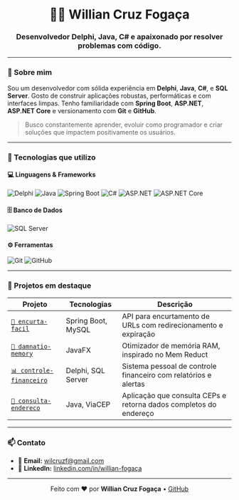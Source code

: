 <h1 align="center">👨‍💻 Willian Cruz Fogaça</h1>
<h3 align="center">Desenvolvedor Delphi, Java, C# e apaixonado por resolver problemas com código.</h3>

---

### 🧾 Sobre mim

Sou um desenvolvedor com sólida experiência em **Delphi**, **Java**, **C#**, e **SQL Server**. Gosto de construir aplicações robustas, performáticas e com interfaces limpas. Tenho familiaridade com **Spring Boot**, **ASP.NET**, **ASP.NET Core** e versionamento com **Git** e **GitHub**.

> Busco constantemente aprender, evoluir como programador e criar soluções que impactem positivamente os usuários.

---

### 🚀 Tecnologias que utilizo

#### 💻 Linguagens & Frameworks

![Delphi](https://img.shields.io/badge/-Delphi-red?style=flat&logo=embarcadero&logoColor=white)
![Java](https://img.shields.io/badge/-Java-orange?style=flat&logo=java&logoColor=white)
![Spring Boot](https://img.shields.io/badge/-Spring%20Boot-6DB33F?style=flat&logo=spring-boot&logoColor=white)
![C#](https://img.shields.io/badge/-C%23-239120?style=flat&logo=c-sharp&logoColor=white)
![ASP.NET](https://img.shields.io/badge/-ASP.NET-512BD4?style=flat&logo=.net&logoColor=white)
![ASP.NET Core](https://img.shields.io/badge/-ASP.NET%20Core-512BD4?style=flat&logo=.net&logoColor=white)

#### 🗄️ Banco de Dados

![SQL Server](https://img.shields.io/badge/-SQL%20Server-CC2927?style=flat&logo=microsoft-sql-server&logoColor=white)

#### ⚙️ Ferramentas

![Git](https://img.shields.io/badge/-Git-F05032?style=flat&logo=git&logoColor=white)
![GitHub](https://img.shields.io/badge/-GitHub-181717?style=flat&logo=github&logoColor=white)

---

### 📌 Projetos em destaque

| Projeto | Tecnologias | Descrição |
|--------|-------------|-----------|
| [`🔗 encurta-facil`](https://github.com/Will-Fogaca/encurta-facil) | Spring Boot, MySQL | API para encurtamento de URLs com redirecionamento e expiração |
| [`🧠 damnatio-memory`](https://github.com/Will-Fogaca/damnatio-memory) | JavaFX | Otimizador de memória RAM, inspirado no Mem Reduct |
| [`📊 controle-financeiro`](https://github.com/Will-Fogaca/controle-financeiro) | Delphi, SQL Server | Sistema pessoal de controle financeiro com relatórios e alertas |
| [`📍 consulta-endereco`](https://github.com/Will-Fogaca/consulta-endereco) | Java, ViaCEP | Aplicação que consulta CEPs e retorna dados completos do endereço |

---

### 📫 Contato

- 📧 **Email:** wilcruzf@gmail.com  
- 💼 **LinkedIn:** [linkedin.com/in/willian-fogaça](https://www.linkedin.com/in/willian-fogaça)

---

<p align="center">
  Feito com ❤️ por <strong>Willian Cruz Fogaça</strong> • <a href="https://github.com/Will-Fogaca">GitHub</a>
</p>
